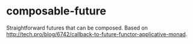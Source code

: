 # composable-future

Straightforward futures that can be composed.
Based on http://tech.pro/blog/6742/callback-to-future-functor-applicative-monad. 

